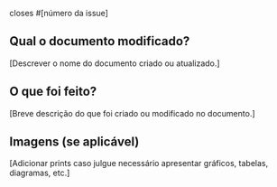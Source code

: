 closes #[número da issue]

## Qual o documento modificado?
[Descrever o nome do documento criado ou atualizado.]

## O que foi feito?
[Breve descrição do que foi criado ou modificado no documento.]

## Imagens (se aplicável)
[Adicionar prints caso julgue necessário apresentar gráficos, tabelas, diagramas, etc.]